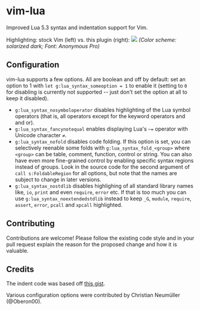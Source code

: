 vim-lua
=======

Improved Lua 5.3 syntax and indentation support for Vim.

Highlighting: stock Vim (left) vs. this plugin (right):
![](http://tbastos.github.io/i/vim-lua-syntax.jpg)
_(Color scheme: solarized dark; Font: Anonymous Pro)_

Configuration
-------------

vim-lua supports a few options. All are boolean and off by default: set an
option to 1 with `let g:lua_syntax_someoption = 1` to enable it (setting to `0`
for disabling is currently not supported -- just don't set the option at all to
keep it disabled).

- `g:lua_syntax_nosymboloperator` disables highlighting of the Lua symbol
  operators (that is, all operators except for the keyword operators and and
  or).
- `g:lua_syntax_fancynotequal` enables displaying Lua's `~=` operator with
  Unicode character `≠`.
- `g:lua_syntax_nofold` disables code folding. If this option is set, you can
  selectively reenable some folds with `g:lua_syntax_fold_<group>` where
  `<group>` can be table, comment, function, control or string. You can also
  have even more fine-grained control by enabling specific syntax regions
  instead of groups. Look in the source code for the second argument of `call
  s:FoldableRegion` for all options, but note that the names are subject to
  change in later versions.
- `g:lua_syntax_nostdlib` disables highlighing of all standard library names
  like, `io`, `print` and even `require`, `error` etc. If that is too much you
  can use `g:lua_syntax_noextendedstdlib` instead to keep `_G`, `module`,
  `require`, `assert`, `error`, `pcall` and `xpcall` highlighted.


Contributing
------------

Contributions are welcome! Please follow the existing code style and in your
pull request explain the reason for the proposed change and how it is valuable.

Credits
-------

The indent code was based off [this gist](https://gist.github.com/bonsaiviking/8845871).

Various configuration options were contributed by Christian Neumüller
(@Oberon00).
